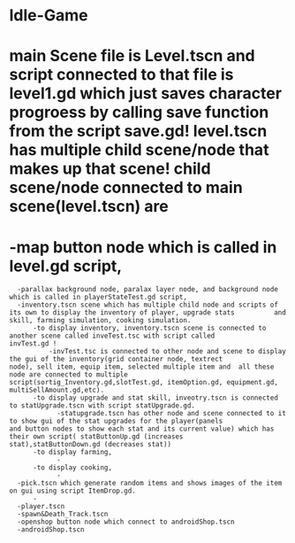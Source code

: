 # Idle-Game
# main Scene file is Level.tscn and script connected to that file is level1.gd which just saves character progroess by calling save function from the script save.gd! level.tscn has multiple child scene/node that makes up that scene! child scene/node connected to main scene(level.tscn) are 
#      -map button node which is called in level.gd script, 
      -parallax background node, paralax layer node, and background node which is called in playerStateTest.gd script, 
      -inventory.tscn scene which has multiple child node and scripts of its own to display the inventory of player, upgrade stats          and skill, farming simulation, cooking simulation. 
          -to display inventory, inventory.tscn scene is connected to  another scene called inveTest.tsc with script called                    invTest.gd ! 
              -invTest.tsc is connected to other node and scene to display the gui of the inventory(grid container node, textrect                   node), sell item, equip item, selected multiple item and  all these node are connected to multiple                                   script(sortig_Inventory.gd,slotTest.gd, itemOption.gd, equipment.gd, multiSellAmount.gd,etc).
          -to display upgrade and stat skill, inveotry.tscn is connected to statUpgrade.tscn with script statUpgrade.gd.
                -statupgrade.tscn has other node and scene connected to it to show gui of the stat upgrades for the player(panels                     and button nodes to show each stat and its current value) which has their own script( statButtonUp.gd (increases                      stat),statButtonDown.gd (decreases stat))
          -to display farming,
                -
          -to display cooking,
                -
      -pick.tscn which generate random items and shows images of the item on gui using script ItemDrop.gd.
          -
      -player.tscn
      -spawn&Death_Track.tscn
      -openshop button node which connect to androidShop.tscn
      -androidShop.tscn

          
          
      
